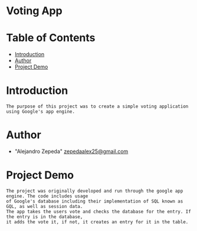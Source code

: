 # Voting App

# Table of Contents

* [Introduction](#introduction)
* [Author](#author)
* [Project Demo](#demo)

# <a name="introduction"></a>Introduction
    The purpose of this project was to create a simple voting application using Google's app engine. 
    
# <a name="author"></a>Author
* "Alejandro Zepeda" <zepedaalex25@gmail.com>

# <a name="demo"></a>Project Demo

	The project was originally developed and run through the google app engine. The code includes usage 
	of Google's database including their implementation of SQL known as GQL, as well as session data. 
	The app takes the users vote and checks the database for the entry. If the entry is in the database, 
	it adds the vote it, if not, it creates an entry for it in the table.
